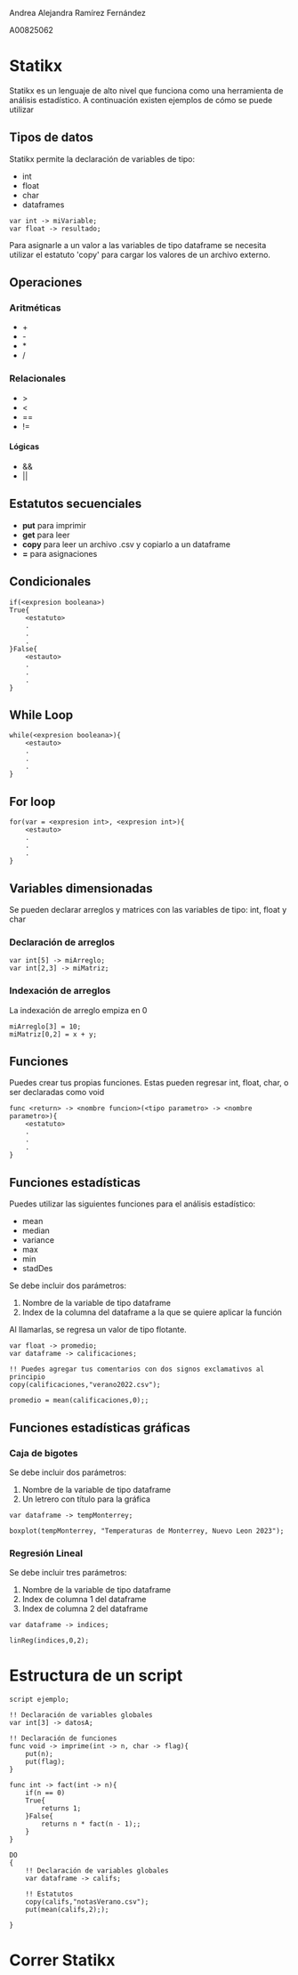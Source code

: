 Andrea Alejandra Ramírez Fernández

A00825062

# Statikx

Statikx es un lenguaje de alto nivel que funciona como una herramienta de análisis estadístico. A continuación existen ejemplos de cómo se puede utilizar

## Tipos de datos

Statikx permite la declaración de variables de tipo:
- int 
- float
- char
- dataframes

```
var int -> miVariable;
var float -> resultado;
```


Para asignarle a un valor a las variables de tipo dataframe se necesita utilizar el estatuto 'copy' para cargar los valores de un archivo externo.

## Operaciones

### Aritméticas

- \+
- \-
- \*
- \/

### Relacionales

- \>
- \<
- \==
- \!=

#### Lógicas

- \&&
- \||

## Estatutos secuenciales
- **put** para imprimir
- **get** para leer
- **copy** para leer un archivo .csv y copiarlo a un dataframe
- **=** para asignaciones 

## Condicionales

```
if(<expresion booleana>)
True{
    <estatuto>
    .
    .
    .
}False{
    <estauto>
    .
    .
    .
}
```

## While Loop

```
while(<expresion booleana>){
    <estauto>
    .
    .
    .
}
```

## For loop

```
for(var = <expresion int>, <expresion int>){
    <estauto>
    .
    .
    .
}
```

## Variables dimensionadas

Se pueden declarar arreglos y matrices con las variables de tipo: int, float y char

### Declaración de arreglos

```
var int[5] -> miArreglo;
var int[2,3] -> miMatriz;
```

### Indexación de arreglos

La indexación de arreglo empiza en 0

```
miArreglo[3] = 10;
miMatriz[0,2] = x + y;
```

## Funciones

Puedes crear tus propias funciones. Estas pueden regresar int, float, char, o ser declaradas como void

```
func <return> -> <nombre funcion>(<tipo parametro> -> <nombre parametro>){
    <estatuto>
    .
    .
    .
}
```

## Funciones estadísticas

Puedes utilizar las siguientes funciones para el análisis estadístico:

- mean
- median
- variance
- max
- min
- stadDes

Se debe incluir dos parámetros: 
1. Nombre de la variable de tipo dataframe
2. Index de la columna del dataframe a la que se quiere aplicar la función

Al llamarlas, se regresa un valor de tipo flotante.


```
var float -> promedio;
var dataframe -> calificaciones;

!! Puedes agregar tus comentarios con dos signos exclamativos al principio
copy(calificaciones,"verano2022.csv");

promedio = mean(calificaciones,0);;
```

## Funciones estadísticas gráficas

### Caja de bigotes

Se debe incluir dos parámetros:
1. Nombre de la variable de tipo dataframe
2. Un letrero con título para la gráfica

```
var dataframe -> tempMonterrey;

boxplot(tempMonterrey, "Temperaturas de Monterrey, Nuevo Leon 2023");
```

### Regresión Lineal

Se debe incluir tres parámetros:
1. Nombre de la variable de tipo dataframe
2. Index de columna 1 del dataframe
3. Index de columna 2 del dataframe

```
var dataframe -> indices;

linReg(indices,0,2);
```

# Estructura de un script

```
script ejemplo;

!! Declaración de variables globales
var int[3] -> datosA;

!! Declaración de funciones
func void -> imprime(int -> n, char -> flag){
    put(n);
    put(flag);
}

func int -> fact(int -> n){
    if(n == 0)
    True{
        returns 1;
    }False{
        returns n * fact(n - 1);;
    }
}

DO
{
    !! Declaración de variables globales
    var dataframe -> califs;

    !! Estatutos
    copy(califs,"notasVerano.csv");
    put(mean(califs,2););
    
}
```

# Correr Statikx

